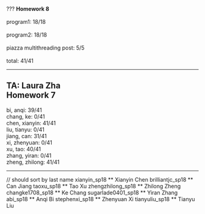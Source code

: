 ???
**Homework 8**<br/>
<br/>
program1: 18/18<br/>
<br/>
program2: 18/18 <br/>
<br/>
piazza multithreading post: 5/5 <br/>
<br/>
total:    41/41


-----------------------------------
TA: Laura Zha <br/> Homework 7<br/>
-
bi, anqi: 39/41 <br/>
chang, ke: 0/41 <br/>
chen, xianyin: 41/41 <br/>
liu, tianyu: 0/41 <br/>
jiang, can: 31/41 <br/>
xi, zhenyuan: 0/41 <br/>
xu, tao: 40/41 <br/>
zhang, yiran: 0/41 <br/>
zheng, zhilong: 41/41 <br/>

-----------------------------------
// should sort by last name
xianyin_sp18 ** Xianyin Chen
brilliantjc_sp18 ** Can Jiang
taoxu_sp18 ** Tao Xu
zhengzhilong_sp18 ** Zhilong Zheng
changke1708_sp18 ** Ke Chang
sugarlade0401_sp18 ** Yiran Zhang
abi_sp18 ** Anqi Bi
stephenxi_sp18 ** Zhenyuan Xi
tianyuliu_sp18 ** Tianyu Liu



